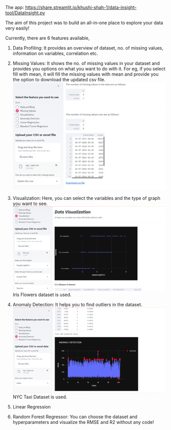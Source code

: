 The app: https://share.streamlit.io/khushi-shah-1/data-insight-tool/DataInsight.py

The aim of this project was to build an all-in-one place to explore your data very easily!

Currently, there are 6 features available, 

1. Data Profiling: It provides an overview of dataset, no. of missing values, information on variables, correlation etc.

2. Missing Values: It shows the no. of missing values in your dataset and provides you options on what you want to do with it. For eg, if you select fill with mean, it will fill the missing values with mean and provide you the option to download the updated csv file.
![NewYorkTaxi Dataset](https://github.com/Khushi-Shah-1/Data-Insight-Tool/blob/master/Screenshot%20(863).png)

3. Visualization: Here, you can select the variables and the type of graph you want to see.
![Iris flowers dataset](https://github.com/Khushi-Shah-1/Data-Insight-Tool/blob/master/Screenshot%20(861).png)
Iris Flowers dataset is used.

4. Anomaly Detection: It helps you to find outliers in the dataset.
![NewYorkTaxi Dataset](https://github.com/Khushi-Shah-1/Data-Insight-Tool/blob/master/Screenshot%20(860).png)
NYC Taxi Dataset is used.

5. Linear Regression

6. Random Forest Regressor: You can choose the dataset and hyperparameters and visualize the RMSE and R2 without any code!

